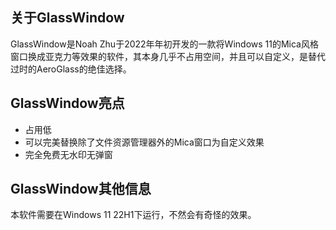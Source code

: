 ## 关于GlassWindow

GlassWindow是Noah Zhu于2022年年初开发的一款将Windows 11的Mica风格窗口换成亚克力等效果的软件，其本身几乎不占用空间，并且可以自定义，是替代过时的AeroGlass的绝佳选择。

## GlassWindow亮点

- 占用低
- 可以完美替换除了文件资源管理器外的Mica窗口为自定义效果
- 完全免费无水印无弹窗

## GlassWindow其他信息

本软件需要在Windows 11 22H1下运行，不然会有奇怪的效果。